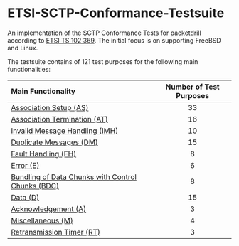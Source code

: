 # ETSI-SCTP-Conformance-Testsuite
An implementation of the SCTP Conformance Tests for packetdrill according to
[ETSI TS 102 369](http://www.etsi.org/deliver/etsi_ts/102300_102399/102369/01.01.01_60/ts_102369v010101p.pdf).
The initial focus is on supporting FreeBSD and Linux.

The testsuite contains of 121 test purposes for the following main functionalities:

| Main Functionality                                                             | Number of Test Purposes |
|:-------------------------------------------------------------------------------|:-----------------------:|
| [Association Setup (AS)](sctp-as-tests/README.md)                              | 33                      |
| [Association Termination (AT)](sctp-at-tests/README.md)                        | 16                      |
| [Invalid Message Handling (IMH)](sctp-imh-tests/README.md)                     | 10                      |
| [Duplicate Messages (DM)](sctp-dm-tests/README.md)                             | 15                      |
| [Fault Handling (FH)](sctp-fh-tests/README.md)                                 | 8                       |
| [Error (E)](sctp-e-tests/README.md)                                            | 6                       |
| [Bundling of Data Chunks with Control Chunks (BDC)](sctp-bdc-tests/README.md)  | 8                       |
| [Data (D)](sctp-d-tests/README.md)                                             | 15                      |
| [Acknowledgement (A)](sctp-a-tests/README.md)                                  | 3                       |
| [Miscellaneous (M)](sctp-m-tests/README.md)                                    | 4                       |
| [Retransmission Timer (RT)](sctp-rt-tests/README.md)                           | 3                       |  
